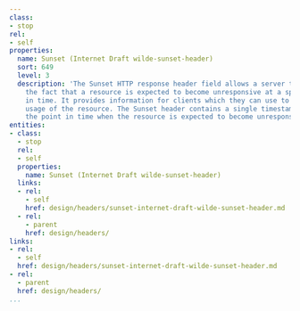 ```yaml
---
class:
- stop
rel:
- self
properties:
  name: Sunset (Internet Draft wilde-sunset-header)
  sort: 649
  level: 3
  description: 'The Sunset HTTP response header field allows a server to communicate
    the fact that a resource is expected to become unresponsive at a specific point
    in time. It provides information for clients which they can use to control their
    usage of the resource. The Sunset header contains a single timestamp which advertises
    the point in time when the resource is expected to become unresponsive. '
entities:
- class:
  - stop
  rel:
  - self
  properties:
    name: Sunset (Internet Draft wilde-sunset-header)
  links:
  - rel:
    - self
    href: design/headers/sunset-internet-draft-wilde-sunset-header.md
  - rel:
    - parent
    href: design/headers/
links:
- rel:
  - self
  href: design/headers/sunset-internet-draft-wilde-sunset-header.md
- rel:
  - parent
  href: design/headers/
...
```

